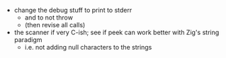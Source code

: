 * change the debug stuff to print to stderr
  * and to not throw
  * (then revise all calls)
* the scanner if very C-ish; see if peek can work better with Zig's string paradigm
  * i.e. not adding null characters to the strings
